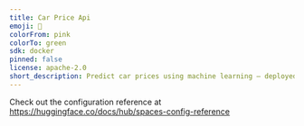 ```yaml
---
title: Car Price Api
emoji: 🦀
colorFrom: pink
colorTo: green
sdk: docker
pinned: false
license: apache-2.0
short_description: Predict car prices using machine learning – deployed with
---
```


Check out the configuration reference at https://huggingface.co/docs/hub/spaces-config-reference
